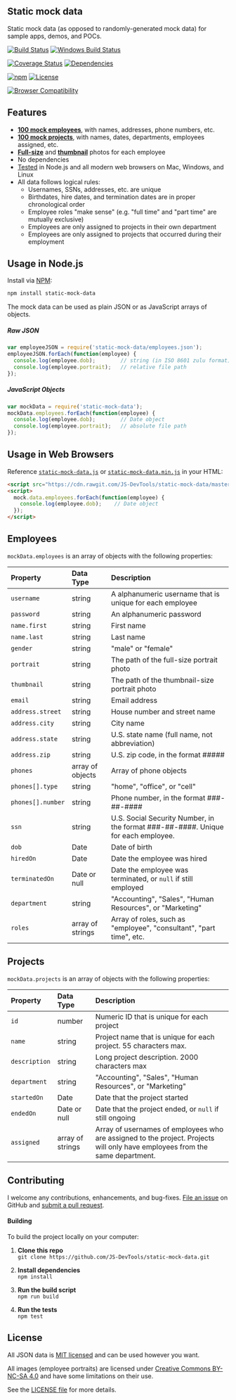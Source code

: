 Static mock data
------------------------------
Static mock data (as opposed to randomly-generated mock data) for sample apps, demos, and POCs.

[![Build Status](https://api.travis-ci.org/JS-DevTools/static-mock-data.svg?branch=master)](https://travis-ci.org/JS-DevTools/static-mock-data)
[![Windows Build Status](https://ci.appveyor.com/api/projects/status/github/JS-DevTools/static-mock-data?svg=true&branch=master&failingText=Windows%20build%20failing&passingText=Windows%20build%20passing)](https://ci.appveyor.com/project/JamesMessinger/static-mock-data/branch/master)

[![Coverage Status](https://coveralls.io/repos/github/JS-DevTools/static-mock-data/badge.svg?branch=master)](https://coveralls.io/github/JS-DevTools/static-mock-data)
[![Dependencies](https://david-dm.org/JS-DevTools/static-mock-data.svg)](https://david-dm.org/JS-DevTools/static-mock-data)

[![npm](https://img.shields.io/npm/v/static-mock-data.svg)](https://www.npmjs.com/package/static-mock-data)
[![License](https://img.shields.io/npm/l/static-mock-data.svg)](LICENSE)

[![Browser Compatibility](https://saucelabs.com/browser-matrix/mock-data.svg)](https://saucelabs.com/u/mock-data)


Features
--------------------------
* __[100 mock employees](https://raw.githubusercontent.com/James-Mesinger/static-mock-data/master/employees.json)__, with names, addresses, phone numbers, etc.
* __[100 mock projects](https://raw.githubusercontent.com/James-Mesinger/static-mock-data/master/projects.json)__, with names, dates, departments, employees assigned, etc.
* __[Full-size](https://github.com/JS-DevTools/static-mock-data/blob/master/portraits/jdoe.jpg)__ and __[thumbnail](https://github.com/JS-DevTools/static-mock-data/blob/master/portraits/jdoe-thumb.jpg)__ photos for each employee
* No dependencies
* [Tested](https://jsdevtools.org/static-mock-data/test/) in Node.js and all modern web browsers on Mac, Windows, and Linux
* All data follows logical rules:
    - Usernames, SSNs, addresses, etc. are unique
    - Birthdates, hire dates, and termination dates are in proper chronological order
    - Employee roles "make sense" (e.g. "full time" and "part time" are mutually exclusive)
    - Employees are only assigned to projects in their own department
    - Employees are only assigned to projects that occurred during their employment


Usage in Node.js
-------------------------------------
Install via [NPM](https://docs.npmjs.com/getting-started/what-is-npm):

```bash
npm install static-mock-data
```

The mock data can be used as plain JSON or as JavaScript arrays of objects.

##### Raw JSON
```javascript
var employeeJSON = require('static-mock-data/employees.json');
employeeJSON.forEach(function(employee) {
  console.log(employee.dob);        // string (in ISO 8601 zulu format)
  console.log(employee.portrait);   // relative file path
});
```

##### JavaScript Objects
```javascript
var mockData = require('static-mock-data');
mockData.employees.forEach(function(employee) {
  console.log(employee.dob);        // Date object
  console.log(employee.portrait);   // absolute file path
});
```

Usage in Web Browsers
-----------------------------------------
Reference [`static-mock-data.js`](dist/static-mock-data.js) or [`static-mock-data.min.js`](dist/static-mock-data.min.js) in your HTML:

```html
<script src="https://cdn.rawgit.com/JS-DevTools/static-mock-data/master/dist/static-mock-data.js"></script>
<script>
  mock.data.employees.forEach(function(employee) {
    console.log(employee.dob);    // Date object
  });
</script>
```


Employees
--------------------------
`mockData.employees` is an array of objects with the following properties:

| Property              | Data Type        | Description
|:----------------------|:-----------------|:----------------------------
| `username`            | string           | A alphanumeric username that is unique for each employee
| `password`            | string           | An alphanumeric password
| `name.first`          | string           | First name
| `name.last`           | string           | Last name
| `gender`              | string           | "male" or "female"
| `portrait`            | string           | The path of the full-size portrait photo
| `thumbnail`           | string           | The path of the thumbnail-size portrait photo
| `email`               | string           | Email address
| `address.street`      | string           | House number and street name
| `address.city`        | string           | City name
| `address.state`       | string           | U.S. state name (full name, not abbreviation)
| `address.zip`         | string           | U.S. zip code, in the format #####
| `phones`              | array of objects | Array of phone objects
| `phones[].type`       | string           | "home", "office", or "cell"
| `phones[].number`     | string           | Phone number, in the format ###-##-####
| `ssn`                 | string           | U.S. Social Security Number, in the format ###-##-####. Unique for each employee.
| `dob`                 | Date             | Date of birth
| `hiredOn`             | Date             | Date the employee was hired
| `terminatedOn`        | Date or null     | Date the employee was terminated, or `null` if still employed
| `department`          | string           | "Accounting", "Sales", "Human Resources", or "Marketing"
| `roles`               | array of strings | Array of roles, such as "employee", "consultant", "part time", etc.


Projects
--------------------------
`mockData.projects` is an array of objects with the following properties:

| Property              | Data Type        | Description
|:----------------------|:-----------------|:----------------------------
| `id`                  | number           | Numeric ID that is unique for each project
| `name`                | string           | Project name that is unique for each project. 55 characters max.
| `description`         | string           | Long project description. 2000 characters max
| `department`          | string           | "Accounting", "Sales", "Human Resources", or "Marketing"
| `startedOn`           | Date             | Date that the project started
| `endedOn`             | Date or null     | Date that the project ended, or `null` if still ongoing
| `assigned`            | array of strings | Array of usernames of employees who are assigned to the project. Projects will only have employees from the same department.


Contributing
--------------------------
I welcome any contributions, enhancements, and bug-fixes.  [File an issue](https://github.com/JS-DevTools/static-mock-data/issues) on GitHub and [submit a pull request](https://github.com/JS-DevTools/static-mock-data/pulls).

#### Building
To build the project locally on your computer:

1. __Clone this repo__<br>
`git clone https://github.com/JS-DevTools/static-mock-data.git`

2. __Install dependencies__<br>
`npm install`

3. __Run the build script__<br>
`npm run build`

4. __Run the tests__<br>
`npm test`


License
--------------------------
All JSON data is [MIT licensed](http://opensource.org/licenses/MIT) and can be used however you want.

All images (employee portraits) are licensed under [Creative Commons BY-NC-SA 4.0](https://creativecommons.org/licenses/by-nc-sa/2.0/deed.en) and have some limitations on their use.

See the [LICENSE file](LICENSE) for more details.
